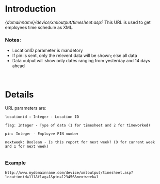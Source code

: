 # Introduction #

_{domainname}/device/xmloutput/timesheet.asp?_
This URL is used to get employees time schedule as XML.

### Notes: ###
  * LocationID parameter is mandetory
  * If pin is sent, only the relevent data will be shown; else all data
  * Data output will show only dates ranging from yesterday and 14 days ahead

<br>

<h1>Details</h1>

URL parameters are:<br>
<pre><code>locationid : Integer - Location ID<br>
flag: Integer - Type of data (1 for timesheet and 2 for timeworked)<br>
pin: Integer - Employee PIN number<br>
nextweek: Boolean - Is this report for next week? (0 for current week and 1 for next week)<br>
</code></pre>

<h3>Example</h3>
<pre><code>http://www.mydomainname.com/device/xmloutput/timesheet.asp?locationid=111&amp;flag=1&amp;pin=123456&amp;nextweek=1<br>
</code></pre>